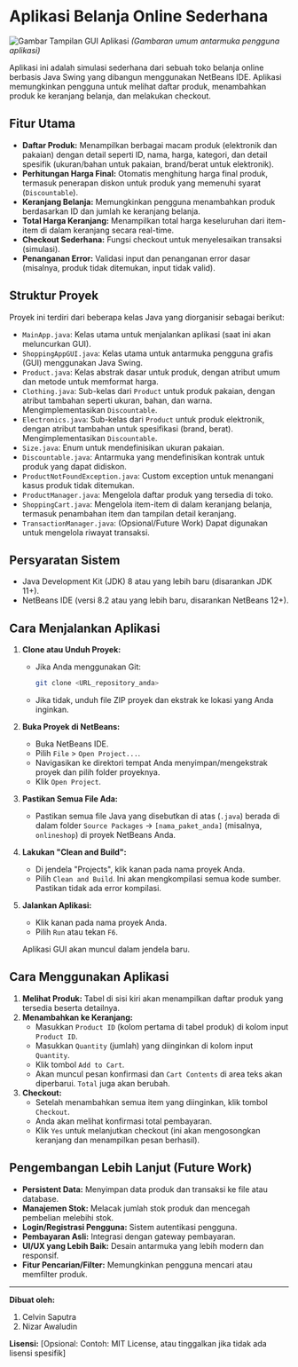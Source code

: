 # Aplikasi Belanja Online Sederhana

![Gambar Tampilan GUI Aplikasi](https://googleusercontent.com/image_generation_content/0)
*(Gambaran umum antarmuka pengguna aplikasi)*

Aplikasi ini adalah simulasi sederhana dari sebuah toko belanja online berbasis Java Swing yang dibangun menggunakan NetBeans IDE. Aplikasi memungkinkan pengguna untuk melihat daftar produk, menambahkan produk ke keranjang belanja, dan melakukan checkout.

## Fitur Utama

* **Daftar Produk:** Menampilkan berbagai macam produk (elektronik dan pakaian) dengan detail seperti ID, nama, harga, kategori, dan detail spesifik (ukuran/bahan untuk pakaian, brand/berat untuk elektronik).
* **Perhitungan Harga Final:** Otomatis menghitung harga final produk, termasuk penerapan diskon untuk produk yang memenuhi syarat (`Discountable`).
* **Keranjang Belanja:** Memungkinkan pengguna menambahkan produk berdasarkan ID dan jumlah ke keranjang belanja.
* **Total Harga Keranjang:** Menampilkan total harga keseluruhan dari item-item di dalam keranjang secara real-time.
* **Checkout Sederhana:** Fungsi checkout untuk menyelesaikan transaksi (simulasi).
* **Penanganan Error:** Validasi input dan penanganan error dasar (misalnya, produk tidak ditemukan, input tidak valid).

## Struktur Proyek

Proyek ini terdiri dari beberapa kelas Java yang diorganisir sebagai berikut:

* `MainApp.java`: Kelas utama untuk menjalankan aplikasi (saat ini akan meluncurkan GUI).
* `ShoppingAppGUI.java`: Kelas utama untuk antarmuka pengguna grafis (GUI) menggunakan Java Swing.
* `Product.java`: Kelas abstrak dasar untuk produk, dengan atribut umum dan metode untuk memformat harga.
* `Clothing.java`: Sub-kelas dari `Product` untuk produk pakaian, dengan atribut tambahan seperti ukuran, bahan, dan warna. Mengimplementasikan `Discountable`.
* `Electronics.java`: Sub-kelas dari `Product` untuk produk elektronik, dengan atribut tambahan untuk spesifikasi (brand, berat). Mengimplementasikan `Discountable`.
* `Size.java`: Enum untuk mendefinisikan ukuran pakaian.
* `Discountable.java`: Antarmuka yang mendefinisikan kontrak untuk produk yang dapat didiskon.
* `ProductNotFoundException.java`: Custom exception untuk menangani kasus produk tidak ditemukan.
* `ProductManager.java`: Mengelola daftar produk yang tersedia di toko.
* `ShoppingCart.java`: Mengelola item-item di dalam keranjang belanja, termasuk penambahan item dan tampilan detail keranjang.
* `TransactionManager.java`: (Opsional/Future Work) Dapat digunakan untuk mengelola riwayat transaksi.

## Persyaratan Sistem

* Java Development Kit (JDK) 8 atau yang lebih baru (disarankan JDK 11+).
* NetBeans IDE (versi 8.2 atau yang lebih baru, disarankan NetBeans 12+).

## Cara Menjalankan Aplikasi

1.  **Clone atau Unduh Proyek:**
    * Jika Anda menggunakan Git:
        ```bash
        git clone <URL_repository_anda>
        ```
    * Jika tidak, unduh file ZIP proyek dan ekstrak ke lokasi yang Anda inginkan.

2.  **Buka Proyek di NetBeans:**
    * Buka NetBeans IDE.
    * Pilih `File` > `Open Project...`.
    * Navigasikan ke direktori tempat Anda menyimpan/mengekstrak proyek dan pilih folder proyeknya.
    * Klik `Open Project`.

3.  **Pastikan Semua File Ada:**
    * Pastikan semua file Java yang disebutkan di atas (`.java`) berada di dalam folder `Source Packages` -> `[nama_paket_anda]` (misalnya, `onlineshop`) di proyek NetBeans Anda.

4.  **Lakukan "Clean and Build":**
    * Di jendela "Projects", klik kanan pada nama proyek Anda.
    * Pilih `Clean and Build`. Ini akan mengkompilasi semua kode sumber. Pastikan tidak ada error kompilasi.

5.  **Jalankan Aplikasi:**
    * Klik kanan pada nama proyek Anda.
    * Pilih `Run` atau tekan `F6`.

    Aplikasi GUI akan muncul dalam jendela baru.

## Cara Menggunakan Aplikasi

1.  **Melihat Produk:** Tabel di sisi kiri akan menampilkan daftar produk yang tersedia beserta detailnya.
2.  **Menambahkan ke Keranjang:**
    * Masukkan `Product ID` (kolom pertama di tabel produk) di kolom input `Product ID`.
    * Masukkan `Quantity` (jumlah) yang diinginkan di kolom input `Quantity`.
    * Klik tombol `Add to Cart`.
    * Akan muncul pesan konfirmasi dan `Cart Contents` di area teks akan diperbarui. `Total` juga akan berubah.
3.  **Checkout:**
    * Setelah menambahkan semua item yang diinginkan, klik tombol `Checkout`.
    * Anda akan melihat konfirmasi total pembayaran.
    * Klik `Yes` untuk melanjutkan checkout (ini akan mengosongkan keranjang dan menampilkan pesan berhasil).

## Pengembangan Lebih Lanjut (Future Work)

* **Persistent Data:** Menyimpan data produk dan transaksi ke file atau database.
* **Manajemen Stok:** Melacak jumlah stok produk dan mencegah pembelian melebihi stok.
* **Login/Registrasi Pengguna:** Sistem autentikasi pengguna.
* **Pembayaran Asli:** Integrasi dengan gateway pembayaran.
* **UI/UX yang Lebih Baik:** Desain antarmuka yang lebih modern dan responsif.
* **Fitur Pencarian/Filter:** Memungkinkan pengguna mencari atau memfilter produk.

---

**Dibuat oleh:** 
1. Celvin Saputra
2. Nizar Awaludin

**Lisensi:** [Opsional: Contoh: MIT License, atau tinggalkan jika tidak ada lisensi spesifik]
